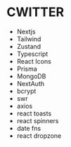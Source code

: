 # CWITTER


- Nextjs
- Tailwind
- Zustand
- Typescript
- React Icons
- Prisma
- MongoDB
- NextAuth
- bcrypt
- swr
- axios
- react toasts
- react spinners
- date fns
- react dropzone
